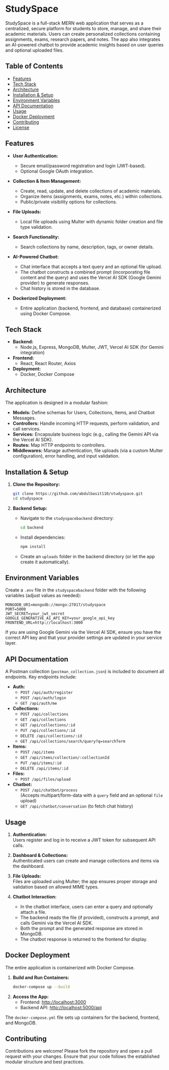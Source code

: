 # StudySpace

StudySpace is a full-stack MERN web application that serves as a centralized, secure platform for students to store, manage, and share their academic materials. Users can create personalized collections containing assignments, exams, research papers, and notes. The app also integrates an AI-powered chatbot to provide academic insights based on user queries and optional uploaded files.

## Table of Contents

- [Features](#features)
- [Tech Stack](#tech-stack)
- [Architecture](#architecture)
- [Installation & Setup](#installation--setup)
- [Environment Variables](#environment-variables)
- [API Documentation](#api-documentation)
- [Usage](#usage)
- [Docker Deployment](#docker-deployment)
- [Contributing](#contributing)
- [License](#license)

## Features

- **User Authentication:**  
  - Secure email/password registration and login (JWT-based).  
  - Optional Google OAuth integration.

- **Collection & Item Management:**  
  - Create, read, update, and delete collections of academic materials.  
  - Organize items (assignments, exams, notes, etc.) within collections.
  - Public/private visibility options for collections.

- **File Uploads:**  
  - Local file uploads using Multer with dynamic folder creation and file type validation.

- **Search Functionality:**  
  - Search collections by name, description, tags, or owner details.

- **AI-Powered Chatbot:**  
  - Chat interface that accepts a text query and an optional file upload.  
  - The chatbot constructs a combined prompt (incorporating file content and the query) and uses the Vercel AI SDK (Google Gemini provider) to generate responses.  
  - Chat history is stored in the database.

- **Dockerized Deployment:**  
  - Entire application (backend, frontend, and database) containerized using Docker Compose.

## Tech Stack

- **Backend:**  
  - Node.js, Express, MongoDB, Multer, JWT, Vercel AI SDK (for Gemini integration)
- **Frontend:**  
  - React, React Router, Axios
- **Deployment:**  
  - Docker, Docker Compose

## Architecture

The application is designed in a modular fashion:
- **Models:** Define schemas for Users, Collections, Items, and Chatbot Messages.
- **Controllers:** Handle incoming HTTP requests, perform validation, and call services.
- **Services:** Encapsulate business logic (e.g., calling the Gemini API via the Vercel AI SDK).
- **Routes:** Map HTTP endpoints to controllers.
- **Middlewares:** Manage authentication, file uploads (via a custom Multer configuration), error handling, and input validation.

## Installation & Setup

1. **Clone the Repository:**
   ```bash
   git clone https://github.com/abdulbasit110/studyspace.git
   cd studyspace
   ```

2. **Backend Setup:**
   - Navigate to the `studyspacebackend` directory:
     ```bash
     cd backend
     ```
   - Install dependencies:
     ```bash
     npm install
     ```
   - Create an `uploads` folder in the backend directory (or let the app create it automatically).

## Environment Variables

Create a `.env` file in the `studyspacebackend` folder with the following variables (adjust values as needed):

```
MONGODB_URI=mongodb://mongo:27017/studyspace
PORT=5000
JWT_SECRET=your_jwt_secret
GOOGLE_GENERATIVE_AI_API_KEY=your_google_api_key
FRONTEND_URL=http://localhost:3000
```

If you are using Google Gemini via the Vercel AI SDK, ensure you have the correct API key and that your provider settings are updated in your service layer.

## API Documentation

A Postman collection (`postman_collection.json`) is included to document all endpoints. Key endpoints include:

- **Auth:**
  - `POST /api/auth/register`
  - `POST /api/auth/login`
  - `GET /api/auth/me`
- **Collections:**
  - `POST /api/collections`
  - `GET /api/collections`
  - `GET /api/collections/:id`
  - `PUT /api/collections/:id`
  - `DELETE /api/collections/:id`
  - `GET /api/collections/search/query?q=searchTerm`
- **Items:**
  - `POST /api/items`
  - `GET /api/items/collection/:collectionId`
  - `PUT /api/items/:id`
  - `DELETE /api/items/:id`
- **Files:**
  - `POST /api/files/upload`
- **Chatbot:**
  - `POST /api/chatbot/process`  
    (Accepts multipart/form-data with a `query` field and an optional `file` upload)
  - `GET /api/chatbot/conversation` (to fetch chat history)

## Usage

1. **Authentication:**  
   Users register and log in to receive a JWT token for subsequent API calls.

2. **Dashboard & Collections:**  
   Authenticated users can create and manage collections and items via the dashboard.

3. **File Uploads:**  
   Files are uploaded using Multer; the app ensures proper storage and validation based on allowed MIME types.

4. **Chatbot Interaction:**  
   - In the chatbot interface, users can enter a query and optionally attach a file.  
   - The backend reads the file (if provided), constructs a prompt, and calls Gemini via the Vercel AI SDK.  
   - Both the prompt and the generated response are stored in MongoDB.
   - The chatbot response is returned to the frontend for display.

## Docker Deployment

The entire application is containerized with Docker Compose.

1. **Build and Run Containers:**
   ```bash
   docker-compose up --build
   ```
2. **Access the App:**
   - Frontend: [http://localhost:3000](http://localhost:3000)
   - Backend API: [http://localhost:5000/api](http://localhost:5000/api)

The `docker-compose.yml` file sets up containers for the backend, frontend, and MongoDB.

## Contributing

Contributions are welcome! Please fork the repository and open a pull request with your changes. Ensure that your code follows the established modular structure and best practices.


